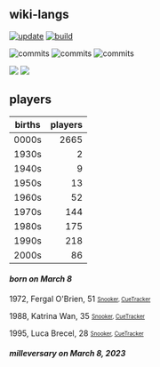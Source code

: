 ## wiki-langs
[![update](https://github.com/dreamerminsk/wiki-langs/actions/workflows/update-tables.yml/badge.svg)](https://github.com/dreamerminsk/wiki-langs/actions/workflows/update-tables.yml)
[![build](https://github.com/dreamerminsk/wiki-langs/actions/workflows/build.yml/badge.svg)](https://github.com/dreamerminsk/wiki-langs/actions/workflows/build.yml)

![commits](https://img.shields.io/github/commit-activity/y/dreamerminsk/wiki-langs)
![commits](https://img.shields.io/github/commit-activity/m/dreamerminsk/wiki-langs)
![commits](https://img.shields.io/github/commit-activity/w/dreamerminsk/wiki-langs)

![](https://img.shields.io/github/languages/code-size/dreamerminsk/wiki-langs)
![](https://img.shields.io/github/repo-size/dreamerminsk/wiki-langs)

## players
| births | players |
| :----: | ------: |
| 0000s | 2665 |
| 1930s | 2 |
| 1940s | 9 |
| 1950s | 13 |
| 1960s | 52 |
| 1970s | 144 |
| 1980s | 175 |
| 1990s | 218 |
| 2000s | 86 |

#### ***born on March  8***
1972, Fergal O'Brien, 51 <sub><sup>[Snooker](http://www.snooker.org/res/index.asp?player=63), [CueTracker](http://cuetracker.net/Players/fergal-obrien/)</sup></sub>

1988, Katrina Wan, 35 <sub><sup>[Snooker](http://www.snooker.org/res/index.asp?player=2117), [CueTracker](http://cuetracker.net/Players/katrina-wan/)</sup></sub>

1995, Luca Brecel, 28 <sub><sup>[Snooker](http://www.snooker.org/res/index.asp?player=101), [CueTracker](http://cuetracker.net/Players/luca-brecel/)</sup></sub>


#### ***milleversary on March  8, 2023***




